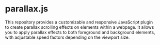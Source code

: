 # parallax.js
This repository provides a customizable and responsive JavaScript plugin to create parallax scrolling effects on elements within a webpage. It allows you to apply parallax effects to both foreground and background elements, with adjustable speed factors depending on the viewport size.
